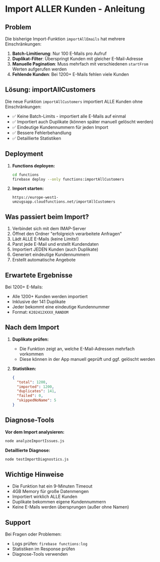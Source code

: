 # Import ALLER Kunden - Anleitung

## Problem
Die bisherige Import-Funktion `importAllEmails` hat mehrere Einschränkungen:

1. **Batch-Limitierung**: Nur 100 E-Mails pro Aufruf
2. **Duplikat-Filter**: Überspringt Kunden mit gleicher E-Mail-Adresse
3. **Manuelle Pagination**: Muss mehrfach mit verschiedenen `startFrom` Werten aufgerufen werden
4. **Fehlende Kunden**: Bei 1200+ E-Mails fehlen viele Kunden

## Lösung: importAllCustomers

Die neue Funktion `importAllCustomers` importiert ALLE Kunden ohne Einschränkungen:

- ✅ Keine Batch-Limits - importiert alle E-Mails auf einmal
- ✅ Importiert auch Duplikate (können später manuell gelöscht werden)
- ✅ Eindeutige Kundennummern für jeden Import
- ✅ Bessere Fehlerbehandlung
- ✅ Detaillierte Statistiken

## Deployment

1. **Functions deployen:**
   ```bash
   cd functions
   firebase deploy --only functions:importAllCustomers
   ```

2. **Import starten:**
   ```
   https://europe-west1-umzugsapp.cloudfunctions.net/importAllCustomers
   ```

## Was passiert beim Import?

1. Verbindet sich mit dem IMAP-Server
2. Öffnet den Ordner "erfolgreich verarbeitete Anfragen"
3. Lädt ALLE E-Mails (keine Limits!)
4. Parst jede E-Mail und erstellt Kundendaten
5. Importiert JEDEN Kunden (auch Duplikate)
6. Generiert eindeutige Kundennummern
7. Erstellt automatische Angebote

## Erwartete Ergebnisse

Bei 1200+ E-Mails:
- Alle 1200+ Kunden werden importiert
- Inklusive der 141 Duplikate
- Jeder bekommt eine eindeutige Kundennummer
- Format: `K202412XXXX_RANDOM`

## Nach dem Import

1. **Duplikate prüfen:**
   - Die Funktion zeigt an, welche E-Mail-Adressen mehrfach vorkommen
   - Diese können in der App manuell geprüft und ggf. gelöscht werden

2. **Statistiken:**
   ```json
   {
     "total": 1200,
     "imported": 1200,
     "duplicates": 141,
     "failed": 0,
     "skippedNoName": 5
   }
   ```

## Diagnose-Tools

**Vor dem Import analysieren:**
```bash
node analyzeImportIssues.js
```

**Detaillierte Diagnose:**
```bash
node testImportDiagnostics.js
```

## Wichtige Hinweise

- Die Funktion hat ein 9-Minuten Timeout
- 4GB Memory für große Datenmengen
- Importiert wirklich ALLE Kunden
- Duplikate bekommen eigene Kundennummern
- Keine E-Mails werden übersprungen (außer ohne Namen)

## Support

Bei Fragen oder Problemen:
- Logs prüfen: `firebase functions:log`
- Statistiken im Response prüfen
- Diagnose-Tools verwenden